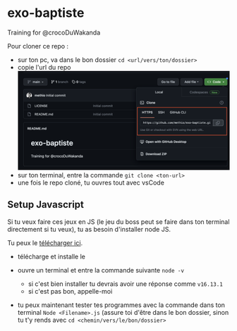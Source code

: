 # exo-baptiste
Training for @crocoDuWakanda 

Pour cloner ce repo : 
- sur ton pc, va dans le bon dossier `cd <url/vers/ton/dossier>`
- copie l'url du repo 
![image pour copier l'url](/img/gitCopy.png)
- sur ton terminal, entre la commande `git clone <ton-url>`
- une fois le repo cloné, tu ouvres tout avec vsCode


## Setup Javascript 

Si tu veux faire ces jeux en JS (le jeu du boss peut se faire dans ton terminal directement si tu veux), tu as besoin d'installer node JS.

Tu peux le [télécharger ici](https://nodejs.org/fr/download).

- télécharge et installe le
- ouvre un terminal et entre la commande suivante `node -v`
    - si c'est bien installer tu devrais avoir une réponse comme `v16.13.1`
    - si c'est pas bon, appelle-moi

- tu peux maintenant tester tes programmes avec la commande dans ton terminal `Node <Filename>.js`
(assure toi d'être dans le bon dossier, sinon tu t'y rends avec `cd <chemin/vers/le/bon/dossier>`
